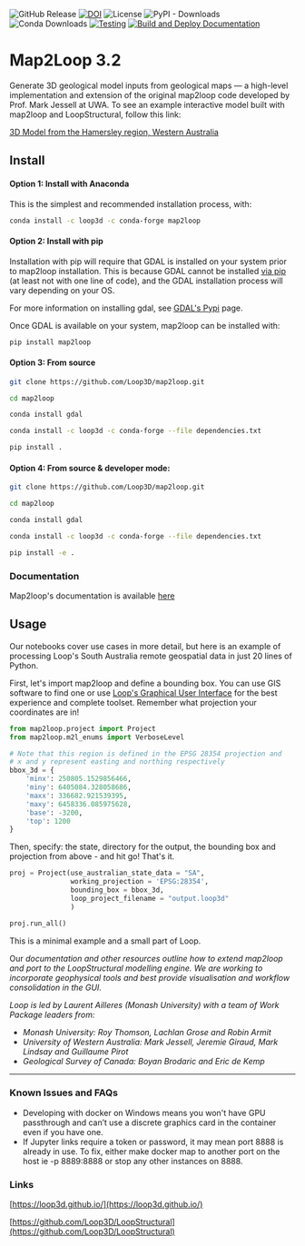 ![GitHub Release](https://img.shields.io/github/v/release/loop3d/map2loop)
[![DOI](https://img.shields.io/static/v1?label=DOI&message=10.5194/gmd-14-5063-2021&color=blue)](https://doi.org/10.5194/gmd-14-5063-2021)
![License](https://img.shields.io/github/license/loop3d/map2loop)
![PyPI - Downloads](https://img.shields.io/pypi/dm/map2loop?label=pip%20downloads)
![Conda Downloads](https://img.shields.io/conda/dn/loop3d/map2loop?label=Conda%20downloads)
[![Testing](https://github.com/Loop3D/map2loop/actions/workflows/linting_and_testing.yml/badge.svg)](https://github.com/Loop3D/map2loop/actions/workflows/linting_and_testing.yml)
[![Build and Deploy Documentation](https://github.com/Loop3D/map2loop/actions/workflows/documentation.yml/badge.svg)](https://github.com/Loop3D/map2loop/actions/workflows/documentation.yml)


# Map2Loop 3.2

Generate 3D geological model inputs from geological maps — a high-level implementation and extension of the original map2loop code developed by Prof. Mark Jessell at UWA. To see an example interactive model built with map2loop and LoopStructural, follow this link:

<a href="http://tectonique.net/models/brockman_syncline.html">3D Model from the Hamersley region, Western Australia</a>

## Install

#### Option 1: Install with Anaconda

This is the simplest and recommended installation process, with:

```bash
conda install -c loop3d -c conda-forge map2loop
```

#### Option 2: Install with pip
Installation with pip will require that GDAL is installed on your system prior to map2loop installation. 
This is because GDAL cannot be installed <a href='https://hackernoon.com/hn-images/1*m4cnTYJWM7Rmpsju8dSHmQ.jpeg'>via pip</a> (at least not with one line of code), and the GDAL installation process will vary depending on your OS. 

For more information on installing gdal, see <a href="https://pypi.org/project/GDAL/">GDAL's Pypi</a> page.

Once GDAL is available on your system, map2loop can be installed with:
```bash
pip install map2loop
```

#### Option 3: From source

```bash
git clone https://github.com/Loop3D/map2loop.git

cd map2loop

conda install gdal

conda install -c loop3d -c conda-forge --file dependencies.txt

pip install .
```

#### Option 4: From source & developer mode:
```bash
git clone https://github.com/Loop3D/map2loop.git

cd map2loop

conda install gdal

conda install -c loop3d -c conda-forge --file dependencies.txt

pip install -e .
```

### Documentation

Map2loop's documentation is available <a href="https://loop3d.org/map2loop/">here</a>


## Usage

Our notebooks cover use cases in more detail, but here is an example of processing Loop's South Australia remote geospatial data in just 20 lines of Python.

First, let's import map2loop and define a bounding box. You can use GIS software to find one or use [Loop's Graphical User Interface](https://loop3d.github.io/downloads.html) for the best experience and complete toolset. Remember what projection your coordinates are in!

```python
from map2loop.project import Project
from map2loop.m2l_enums import VerboseLevel

# Note that this region is defined in the EPSG 28354 projection and
# x and y represent easting and northing respectively
bbox_3d = {
    'minx': 250805.1529856466,
    'miny': 6405084.328058686,
    'maxx': 336682.921539395,
    'maxy': 6458336.085975628,
    'base': -3200,
    'top': 1200
}
```

Then, specify: the state, directory for the output, the bounding box and projection from above - and hit go! That's it.

```python
proj = Project(use_australian_state_data = "SA",
               working_projection = 'EPSG:28354',
               bounding_box = bbox_3d,
               loop_project_filename = "output.loop3d"
               )

proj.run_all()
```

This is a minimal example and a small part of Loop.

Our _documentation and other resources outline how to extend map2loop and port to the LoopStructural modelling engine. We are working to incorporate geophysical tools and best provide visualisation and workflow consolidation in the GUI._

_Loop is led by Laurent Ailleres (Monash University) with a team of Work Package leaders from:_

- _Monash University: Roy Thomson, Lachlan Grose and Robin Armit_
- _University of Western Australia: Mark Jessell, Jeremie Giraud, Mark Lindsay and Guillaume Pirot_
- _Geological Survey of Canada: Boyan Brodaric and Eric de Kemp_

---

### Known Issues and FAQs

- Developing with docker on Windows means you won't have GPU passthrough and can’t use a discrete graphics card in the container even if you have one.
- If Jupyter links require a token or password, it may mean port 8888 is already in use. To fix, either make docker map to another port on the host ie -p 8889:8888 or stop any other instances on 8888.

### Links

[https://loop3d.github.io/](https://loop3d.github.io/)

[https://github.com/Loop3D/LoopStructural](https://github.com/Loop3D/LoopStructural)
